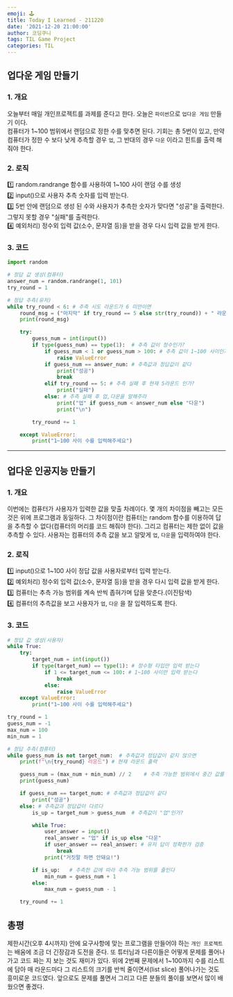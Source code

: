 ```yaml
---
emoji: 🕹
title: Today I Learned - 211220
date: '2021-12-20 21:00:00'
author: 코딩쿠니
tags: TIL Game Project
categories: TIL
---
```


## 업다운 게임 만들기

### 1. 개요
오늘부터 매일 개인프로젝트를 과제를 준다고 한다. 오늘은 `파이썬`으로 `업다운 게임` 만들기 이다.   
컴퓨터가 1~100 범위에서 랜덤으로 정한 수를 맞추면 된다. 기회는 총 5번이 있고, 만약 컴퓨터가 정한 수 보다 낮게 추측할 경우 `업`, 그 반대의 경우 `다운` 이라고 힌트를 출력 해줘야 한다.

### 2. 로직
1️⃣ random.randrange 함수를 사용하여 1~100 사이 랜덤 수를 생성   
2️⃣ input()으로 사용자 추측 숫자를 입력 받는다.   
3️⃣ 5번 안에 랜덤으로 생성 된 수와 사용자가 추측한 숫자가 맞다면 "성공"을 출력한다. 그렇지 못할 경우 "실패"를 출력한다.   
4️⃣ 예외처리) 정수외 입력 값(소수, 문자열 등)을 받을 경우 다시 입력 값을 받게 한다.

### 3. 코드
```python
import random

# 정답 값 생성(컴퓨터)
answer_num = random.randrange(1, 101)
try_round = 1

# 정답 추측(유저)
while try_round < 6: # 추측 시도 라운드가 6 미만이면
    round_msg = ("마지막" if try_round == 5 else str(try_round)) + " 라운드" # 현재 라운드 추측
    print(round_msg)

    try:
        guess_num = int(input())
        if type(guess_num) == type(1):  # 추측 값이 정수인가?
            if guess_num < 1 or guess_num > 100: # 추측 값이 1~100 사이인가?
                raise ValueError
            if guess_num == answer_num: # 추측값과 정답값이 같다
                print("성공")
                break
            elif try_round == 5: # 추측 실패 후 현재 5라운드 인가?
                print("실패")
            else: # 추측 실패 후 업,다운을 말해주라
                print("업" if guess_num < answer_num else "다운")
                print("\n")

        try_round += 1

    except ValueError:
        print("1~100 사이 수를 입력해주세요")
```
___
## 업다운 인공지능 만들기

### 1. 개요
이번에는 컴퓨터가 사용자가 입력한 값을 맞출 차례이다. 몇 개의 차이점을 빼고는 모든 것은 위에 프로그램과 동일하다. 그 차이점이란 컴퓨터는 random 함수를 이용하여 답을 추측할 수 없다(컴퓨터의 머리를 코드 해줘야 한다). 그리고 컴퓨터는 제한 없이 값을 추측할 수 있다. 사용자는 컴퓨터의 추측 값을 보고 알맞게 `업`, `다운`을 입력하여야 한다.

### 2. 로직   
1️⃣ input()으로 1~100 사이 정답 값을 사용자로부터 입력 받는다.   
2️⃣ 예외처리) 정수외 입력 값(소수, 문자열 등)을 받을 경우 다시 입력 값을 받게 한다.   
3️⃣ 컴퓨터는 추측 가능 범위를 계속 반씩 좁혀가며 답을 맞춘다.(이진탐색)   
4️⃣ 컴퓨터의 추측값을 보고 사용자가 `업`, `다운` 을 잘 입력하도록 한다.

### 3. 코드
```python
# 정답 값 생성(사용자)
while True:
    try:
        target_num = int(input())
        if type(target_num) == type(1): # 정수형 타입만 입력 받는다
            if 1 <= target_num <= 100: # 1~100 사이만 입력 받는다
                break
            else:
                raise ValueError
    except ValueError:
        print("1~100 사이 수를 입력해주세요")

try_round = 1
guess_num = -1
max_num = 100
min_num = 1

# 정답 추측(컴퓨터)
while guess_num is not target_num:  # 추측값과 정답값이 같지 않으면
    print(f"\n{try_round} 라운드") # 현재 라운드 출력

    guess_num = (max_num + min_num) // 2    # 추측 가능한 범위에서 중간 값를 말한다(이진탐색)
    print(guess_num)

    if guess_num == target_num: # 추측값과 정답값이 같다
        print("성공")
    else: # 추측값과 정답값이 다르다
        is_up = target_num > guess_num  # 추측값이 "업"인가?

        while True:
            user_answer = input()
            real_answer = "업" if is_up else "다운"
            if user_answer == real_answer: # 유저 답이 정확한가 검증
                break
            print("거짓말 하면 안돼요!")

        if is_up:   # 추측한 값에 따라 추측 가능 범위를 줄인다
            min_num = guess_num + 1
        else:
            max_num = guess_num - 1

    try_round += 1
```

## 총평
제한시간(오후 4시까지) 안에 요구사항에 맞는 프로그램을 만들어야 하는 `개인 프로젝트`는 배움에 조금 더 긴장감과 도전을 준다. 또 튜터님과 다른이들은 어떻게 문제를 풀어나가고 코드 짜는 지 보는 것도 재미가 있다. 위에 2번째 문제에서 1~100까지 수를 리스트에 담아 매 라운드마다 그 리스트의 크기를 반씩 줄이면서(list slice) 풀어나가는 것도 흥미로운 코드였다. 앞으로도 문제를 풀면서 그리고 다른 분들의 풀이를 보면서 많이 배웠으면 좋겠다.

```toc
```